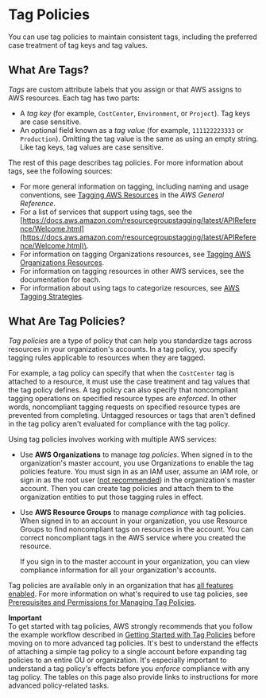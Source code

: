 # Tag Policies<a name="orgs_manage_policies_tag-policies"></a>

You can use tag policies to maintain consistent tags, including the preferred case treatment of tag keys and tag values\.

## What Are Tags?<a name="what-are-tags"></a>

*Tags* are custom attribute labels that you assign or that AWS assigns to AWS resources\. Each tag has two parts:
+ A *tag key* \(for example, `CostCenter`, `Environment`, or `Project`\)\. Tag keys are case sensitive\.
+ An optional field known as a *tag value* \(for example, `111122223333` or `Production`\)\. Omitting the tag value is the same as using an empty string\. Like tag keys, tag values are case sensitive\.

The rest of this page describes tag policies\. For more information about tags, see the following sources:
+ For more general information on tagging, including naming and usage conventions, see [Tagging AWS Resources](https://docs.aws.amazon.com/general/latest/gr/aws_tagging.html) in the *AWS General Reference*\.
+ For a list of services that support using tags, see the [https://docs.aws.amazon.com/resourcegroupstagging/latest/APIReference/Welcome.html](https://docs.aws.amazon.com/resourcegroupstagging/latest/APIReference/Welcome.html)\.
+ For information on tagging Organizations resources, see [Tagging AWS Organizations Resources](orgs_tagging.md)\.
+ For information on tagging resources in other AWS services, see the documentation for each\.
+ For information about using tags to categorize resources, see [AWS Tagging Strategies](https://aws.amazon.com/answers/account-management/aws-tagging-strategies/)\.

## What Are Tag Policies?<a name="what-are-tag-policies"></a>

*Tag policies* are a type of policy that can help you standardize tags across resources in your organization's accounts\. In a tag policy, you specify tagging rules applicable to resources when they are tagged\.

For example, a tag policy can specify that when the `CostCenter` tag is attached to a resource, it must use the case treatment and tag values that the tag policy defines\. A tag policy can also specify that noncompliant tagging operations on specified resource types are *enforced*\. In other words, noncompliant tagging requests on specified resource types are prevented from completing\. Untagged resources or tags that aren't defined in the tag policy aren't evaluated for compliance with the tag policy\.

Using tag policies involves working with multiple AWS services:
+ Use **AWS Organizations** to manage *tag policies*\. When signed in to the organization's master account, you use Organizations to enable the tag policies feature\. You must sign in as an IAM user, assume an IAM role, or sign in as the root user \([not recommended](https://docs.aws.amazon.com/IAM/latest/UserGuide/best-practices.html#lock-away-credentials)\) in the organization's master account\. Then you can create tag policies and attach them to the organization entities to put those tagging rules in effect\. 
+ Use **AWS Resource Groups** to manage *compliance* with tag policies\. When signed in to an account in your organization, you use Resource Groups to find noncompliant tags on resources in the account\. You can correct noncompliant tags in the AWS service where you created the resource\. 

  If you sign in to the master account in your organization, you can view compliance information for all your organization's accounts\.

Tag policies are available only in an organization that has [all features enabled](orgs_manage_org_support-all-features.md)\. For more information on what's required to use tag policies, see [Prerequisites and Permissions for Managing Tag Policies](orgs_manage_policies_tag-policies-prereqs.md)\.

**Important**  
To get started with tag policies, AWS strongly recommends that you follow the example workflow described in [Getting Started with Tag Policies](tag-policies-getting-started.md) before moving on to more advanced tag policies\. It's best to understand the effects of attaching a simple tag policy to a single account before expanding tag policies to an entire OU or organization\. It's especially important to understand a tag policy's effects before you *enforce* compliance with any tag policy\. The tables on this page also provide links to instructions for more advanced policy\-related tasks\.